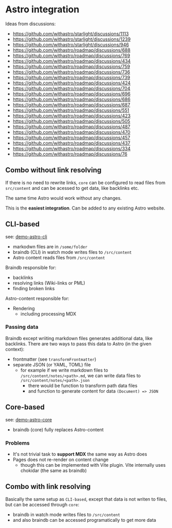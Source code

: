 # Astro integration

Ideas from discussions:

- https://github.com/withastro/starlight/discussions/1113
- https://github.com/withastro/starlight/discussions/1239
- https://github.com/withastro/starlight/discussions/946
- https://github.com/withastro/roadmap/discussions/688
- https://github.com/withastro/roadmap/discussions/769
- https://github.com/withastro/roadmap/discussions/434
- https://github.com/withastro/roadmap/discussions/759
- https://github.com/withastro/roadmap/discussions/736
- https://github.com/withastro/roadmap/discussions/739
- https://github.com/withastro/roadmap/discussions/424
- https://github.com/withastro/roadmap/discussions/704
- https://github.com/withastro/roadmap/discussions/696
- https://github.com/withastro/roadmap/discussions/686
- https://github.com/withastro/roadmap/discussions/687
- https://github.com/withastro/roadmap/discussions/551
- https://github.com/withastro/roadmap/discussions/423
- https://github.com/withastro/roadmap/discussions/505
- https://github.com/withastro/roadmap/discussions/487
- https://github.com/withastro/roadmap/discussions/470
- https://github.com/withastro/roadmap/discussions/457
- https://github.com/withastro/roadmap/discussions/437
- https://github.com/withastro/roadmap/discussions/334
- https://github.com/withastro/roadmap/discussions/76

## Combo without link resolving

If there is no need to rewrite links, `core` can be configured to read files from `src/content` and can be acessed to get data, like backlinks etc.

The same time Astro would work without any changes.

This is the **easiest integration**. Can be added to any existing Astro website.

## CLI-based

see: [demo-astro-cli](/packages/demo-astro-cli/README.md)

- markodwn files are in `/some/folder`
- braindb (CLI) in watch mode writes files to `/src/content`
- Astro content reads files from `/src/content`

Braindb responsible for:

- backlinks
- resolving links (Wiki-links or PML)
- finding broken links

Astro-content responsible for:

- Rendering
  - including processing MDX

### Passing data

Braindb except wriiting markdown files generates additional data, like backlinks. There are two ways to pass this data to Astro (in the given context):

- frontmatter (see `transformFrontmatter`)
- separate JSON (or YAML, TOML) file
  - for example if we write markdown files to `/src/content/notes/<path>.md`, we can write data files to `/src/content/notes/<path>.json`
    - there would be function to transform path data files
    - and function to generate content for data `(Document) => JSON`

## Core-based

see: [demo-astro-core](/packages/demo-astro-core/README.md)

- braindb (core) fully replaces Astro-content

### Problems

- It's not trivial task to **support MDX** the same way as Astro does
- Pages does not re-render on content change
  - though this can be implemented with Vite plugin. Vite internally uses chokidar (the same as braindb)

## Combo with link resolving

Basically the same setup as `CLI-based`, except that data is not writen to files, but can be accessed through `core`:

- braindb in watch mode writes files to `/src/content`
- and also braindb can be accessed programatically to get more data
